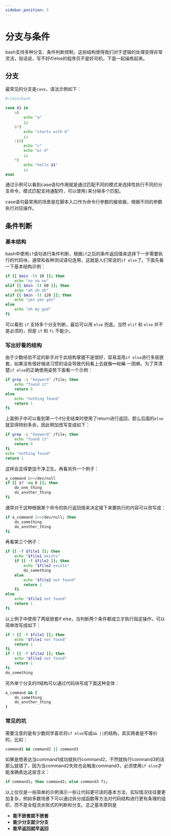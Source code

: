 ```yaml
---
sidebar_position: 5
---
```


# 分支与条件

bash支持多种分支、条件判断控制，这些结构使得我们对于逻辑的处理变得非常灵活，俗话说，写不好if/else的程序员不是好司机，下面一起操练起来。

## 分支
最常见的分支是`case`，语法示例如下：
```bash
#!/bin/bash

case $1 in
    a)
        echo "a"
        ;;
    b*)
        echo "starts with b"
        ;;
    c|d)
        echo "c"
        echo "or d"
        ;;
    *)
        echo "hello $1"
        ;;
esac
```
通过示例可以看到case语句作用就是通过匹配不同的模式来选择性执行不同的分支命令，模式匹配支持通配符，可以使用`|`来分隔多个匹配。

case语句最常用的场景是在脚本入口作为命令行参数的接收器，根据不同的参数执行对应操作。

## 条件判断

### 基本结构
bash中使用`if`语句进行条件判断，根据`if`之后的条件返回值来选择下一步需要执行的代码块，通常和各种测试语句连用，这就是人们常说的`if else`了。下面先看一下基本结构示例：
```bash
if [[ $min -lt 10 ]]; then
    echo "no no no"
elif [[ $min -lt 60 ]]; then
    echo "oh oh oh"
elif [[ $min -lt 120 ]]; then
    echo "yes yes yes"
else
    echo "oh my god"
fi
```
可以看到 `if` 支持多个分支判断，最后可以用 `else` 兜底。当然 `elif` 和 `else` 并不是必须的，但是 `if` 和  `fi` 不能少。

### 写出好看的结构
由于少数经验不足的新手对于此结构掌握不是很好，容易滥用`if else`进行多层嵌套，如果没有很好缩进习惯的话会导致代码看上去就像~~一坨屎~~ 一团麻。为了弄清楚`if else`的正确使用姿势下面看一个示例：
```bash
if grep -q "keyword" /file; then
    echo "found it"
    return 0
else
    echo "nothing found"
    return 1
fi
```
上面例子中可以看到第一个if分支结束时使用了return进行返回，那么后面的`else`就显得特别多余，因此稍加改写变成如下：
```bash
if grep -q "keyword" /file; then
    echo "found it"
    return 0
fi
echo "nothing found"
return 1
```
这样会显得更加干净卫生。再看另外一个例子：
```bash
a_command &>>/dev/null
if [[ $? -eq 0 ]]; then
    do_one_thing
    do_another_thing
fi
```
通常对于这种根据某个命令的执行返回值来决定接下来要执行的内容可以改写成：
```bash
if a_command 2>>/dev/null; then
    do_something
    do_another_thing
fi
```
再看第三个例子：
```bash
if [[ -f $file1 ]]; then
    echo "$file1 exists"
    if [[ -f $file2 ]]; then
        echo "$file2 exists"
        do_something
    else
        echo "$file2 not found"
        return 1
    fi
else
    echo "$file1 not found"
    return 1
fi
```
以上例子中使用了两层嵌套if else，当判断两个条件都成立才执行指定操作，可以简单改写成如下：
```bash
if ! [[ -f $file1 ]]; then
    echo "$file1 not found"
    return 1
fi
if ! [[ -f $file2 ]]; then
    echo "$file2 not found"
    return 1
fi
do_something
```
另外单个分支的if结构可以通过代码块写成下面这种变体：
```bash
a_command && {
    do_something
    do_another_thing
}
```

### 常见的坑
需要注意的是有少数同学喜欢将`if else`写成`&& ||`的结构，其实两者是不等价的，比如：
```bash
command1 && command2 || command3
```
如果是想表达当command1成功就执行command2，不然就执行command3的话那么就错了，因为当command2失败也会触发command3，必须使用`if else`才能准确表达这层含义：
```bash
if command1; then command2; else command3 fi;
```
以上仅仅是一些简单的示例演示一些让代码更可读的基本方法，实际情况往往要更加复杂，例如多数场景下可以通过拆分成函数等方法对代码结构进行更有条理的组织，而不是全程流水账式的判断和分支。总之基本原则是

- **能不嵌套就不嵌套**
- **能少分支就少分支**
- **能早返回就早返回**



